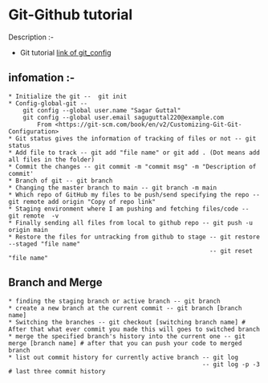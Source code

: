 # Git-Github tutorial

Description :-
* Git tutorial
[link of git_config](https://git-scm.com/book/en/v2/Customizing-Git-Git-Configuration)

## infomation :-

	* Initialize the git --  git init
	* Config-global-git -- 
	    git config --global user.name "Sagar Guttal"
        git config --global user.email saguguttal220@example.com
	        From <https://git-scm.com/book/en/v2/Customizing-Git-Git-Configuration> 
	* Git status gives the information of tracking of files or not -- git status 
	* Add file to track -- git add "file name" or git add . (Dot means add all files in the folder)
	* Commit the changes -- git commit -m "commit msg" -m "Description of commit'
	* Branch of git -- git branch
	* Changing the master branch to main -- git branch -m main
	* Which repo of GitHub my files to be push/send specifying the repo -- git remote add origin "Copy of repo link"
	* Staging environment where I am pushing and fetching files/code -- git remote  -v 
    * Finally sending all files from local to github repo -- git push -u origin main
    * Restore the files for untracking from github to stage -- git restore --staged "file name" 
                                                            -- git reset "file name"
    

## Branch and Merge
    * finding the staging branch or active branch -- git branch
    * create a new branch at the current commit -- git branch [branch name]
    * Switching the branches -- git checkout [switching branch name] # After that what ever commit you made this will goes to switched branch
    * merge the specified branch's history into the current one -- git merge [branch name] # after that you can push your code to merged branch
    * list out commit history for currently active branch -- git log
                                                          -- git log -p -3 # last three commit history
